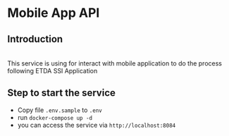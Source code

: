 # Mobile App API

## Introduction
\
This service is using for interact with mobile application to do the process following ETDA SSI Application

## Step to start the service
- Copy file `.env.sample` to `.env`
- run `docker-compose up -d`
- you can access the service via `http://localhost:8084`